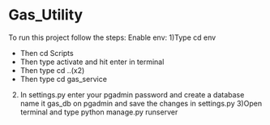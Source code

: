 # Gas_Utility
To run this project follow the steps:
Enable env:
1)Type cd env
* Then cd Scripts
* Then type activate and hit enter in terminal
* Then type cd ..(x2)
* Then type cd gas_service
2) In settings.py enter your pgadmin password and create a database name it gas_db on pgadmin and save the changes in settings.py
3)Open terminal and type python manage.py runserver
